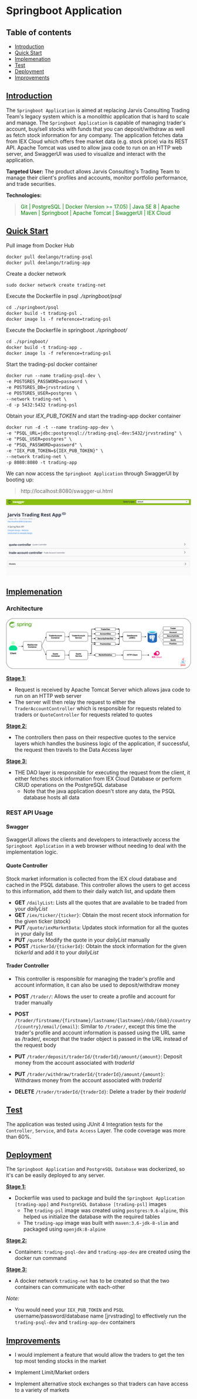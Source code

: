 # Springboot Application

## Table of contents
* [Introduction](##Introduction)
* [Quick Start](##QuickStart)
* [Implemenation](##Implemenation)
* [Test](##Test)
* [Deployment](##Deployment)
* [Improvements](##Improvements)

## <ins> Introduction

The `Springboot Application` is aimed at replacing Jarvis Consulting Trading Team's legacy system which is a monolithic 
application that is hard to scale and manage. The `Springboot Application` is capable of managing trader's account, 
buy/sell stocks with funds that you can deposit/withdraw as well as fetch stock information for any company. The
application fetches data from IEX Cloud which offers free market data (e.g. stock price) via its REST API. Apache Tomcat
was used to allow java code to run on an HTTP web server, and SwaggerUI was used to visualize and interact with the application.

__Targeted User:__ The product allows Jarvis Consulting's Trading Team to manage their client's profiles and accounts, 
                   monitor portfolio performance, and trade securities.

__Technologies:__
> <span style = "color:green"> Git | PostgreSQL | Docker (Version >= 17.05) | Java SE 8 | Apache Maven | Springboot | Apache Tomcat | SwaggerUI | IEX Cloud  </span>

## <ins> Quick Start
Pull image from Docker Hub
```
docker pull deelango/trading-psql
docker pull deelango/trading-app
```

Create a docker network
```
sudo docker network create trading-net
```

Execute the Dockerfile in psql _./springboot/psql_
```
cd ./springboot/psql
docker build -t trading-psl . 
docker image ls -f reference=trading-psl
```

Execute the Dockerfile in springboot _./springboot/_
```
cd ./springboot/
docker build -t trading-app . 
docker image ls -f reference=trading-psl
```

Start the trading-psl docker container
```
docker run --name trading-psql-dev \
-e POSTGRES_PASSWORD=password \
-e POSTGRES_DB=jrvstrading \
-e POSTGRES_USER=postgres \
--network trading-net \
-d -p 5432:5432 trading-psl
```

Obtain your _IEX_PUB_TOKEN_ and start the trading-app docker container
```
docker run -d -t --name trading-app-dev \
-e "PSQL_URL=jdbc:postgresql://trading-psql-dev:5432/jrvstrading" \
-e "PSQL_USER=postgres" \
-e "PSQL_PASSWORD=password" \
-e "IEX_PUB_TOKEN=${IEX_PUB_TOKEN}" \
--network trading-net \
-p 8080:8080 -t trading-app
```

We can now access the `Springboot Application` through SwaggerUI by booting up:
> http://localhost:8080/swagger-ui.html

![my image](./assets/swagger.png)

## <ins> Implemenation
### Architecture

![my image](./assets/springboot.png)

**<ins> Stage 1: </ins>**

- Request is received by Apache Tomcat Server which allows java code to run on an HTTP web server
- The server will then relay the request to either the `TraderAccountController` which is responsible for 
requests related to traders or `QuoteController` for requests related to quotes 

**<ins> Stage 2: </ins>**

- The controllers then pass on their respective quotes to the service layers which handles
  the business logic of the application, if successful, the request then travels to the Data Access layer

**<ins> Stage 3: </ins>**

- THE DAO layer is responsible for executing the request from the client, it either fetches stock information
  from IEX Cloud Database or perform CRUD operations on the PostgreSQL database
    -   Note that the java application doesn't store any data, the PSQL database hosts all data


### REST API Usage
#### Swagger

SwaggerUI allows the clients and developers to interactively access the `Springboot Application` in a web browser 
without needing to deal with the implementation logic.

#### Quote Controller
Stock market information is collected from the IEX cloud database and cached in the PSQL database. This
controller allows the users to get access to this information, add them to their daily watch list, and 
update them

- **GET** `/dailyList`: Lists all the quotes that are available to be traded from your *dailyList*
- **GET** `/iex/ticker/{ticker}`: Obtain the most recent stock information for the given ticker (stock)
- **PUT** `/quote/iexMarketData`: Updates stock information for all the quotes in your daily list
- **PUT** `/quote`: Modify the quote in your *dailyList* manually
- **POST** `/tickerId/{tickerId}`: Obtain the stock information for the given *tickerId* and add it to your *dailyList*

#### Trader Controller
- This controller is responsible for managing the trader's profile and account information, it can also be used
to deposit/withdraw money

- **POST**  `/trader/`: Allows the user to create a profile and account for trader manually
- **POST**  `/trader/firstname/{firstname}/lastname/{lastname}/dob/{dob}/country/{country}/email/{email}`: 
Similar to `/trader/`, except this time the trader's profile and account information is passed using the URL
same as /trader/, except that the trader object is passed in the URL instead of the request body
- **PUT** `/trader/deposit/traderId/{traderId}/amount/{amount}`: Deposit money from the account associated with *traderId*
- **PUT** `/trader/withdraw/traderId/{traderId}/amount/{amount}`: Withdraws money from the account associated with *traderId*  
- **DELETE** `/trader/traderId/{traderId}`: Delete a trader by their *traderId*

## <ins> Test
The application was tested using JUnit 4 Integration tests for the `Controller`, `Service`, and `Data Access` Layer. 
The code coverage was more than 60%.

## <ins> Deployment
The `Springboot Application` and `PostgreSQL Database` was dockerized, so it's can be easily deployed to any server.

**<ins> Stage 1: </ins>**
-  Dockerfile was used to package and build the `Springboot Application [trading-app]` and `PostgreSQL Database [trading-psl]` images
    - The `trading-psl` image was created using `postgres:9.6-alpine`, this helped us initialize the database
    with the required tables
    - The `trading-app` image was built with `maven:3.6-jdk-8-slim` and packaged using `openjdk:8-alpine`

**<ins> Stage 2: </ins>**
- Containers: `trading-psql-dev` and `trading-app-dev` are created using the docker run command 
    
**<ins> Stage 3: </ins>**
- A docker network `trading-net` has to be created so that the two containers can communicate with each-other

*Note:*
- You would need your `IEX_PUB_TOKEN` and `PSQL` username/password/database name [jrvstrading] to effectively
run the `trading-psql-dev` and `trading-app-dev` containers
  
## <ins> Improvements
- I would implement a feature that would allow the traders to get the ten top most tending stocks in the market

- Implement Limit/Market orders 

- Implement alternative stock exchanges so that traders can have access to a variety of markets 
